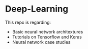 # Deep-Learning

This repo is regarding:

* Basic neural network architextures
* Tutorials on Tensorflow and Keras
* Neural network case studies

